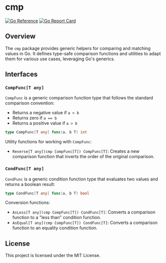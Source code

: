 # cmp

[![Go Reference][godoc_badge]][godoc_link]
[![Go Report Card][goreportcard_badge]][goreportcard_link]

[godoc_badge]: https://pkg.go.dev/badge/darvaza.org/x/cmp.svg
[godoc_link]: https://pkg.go.dev/darvaza.org/x/cmp
[goreportcard_badge]: https://goreportcard.com/badge/darvaza.org/x/cmp
[goreportcard_link]: https://goreportcard.com/report/darvaza.org/x/cmp

## Overview

The `cmp` package provides generic helpers for comparing and matching values in Go. It defines type-safe comparison functions and utilities to adapt them for various use cases, leveraging Go's generics.

## Interfaces

### `CompFunc[T any]`

`CompFunc` is a generic comparison function type that follows the standard comparison convention:
- Returns a negative value if `a < b`
- Returns zero if `a == b`
- Returns a positive value if `a > b`

```go
type CompFunc[T any] func(a, b T) int
```

Utility functions for working with `CompFunc`:

- `Reverse[T any](cmp CompFunc[T]) CompFunc[T]`: Creates a new comparison function that inverts the order of the original comparison.

### `CondFunc[T any]`

`CondFunc` is a generic condition function type that evaluates two values and returns a boolean result:

```go
type CondFunc[T any] func(a, b T) bool
```

Conversion functions:

- `AsLess[T any](cmp CompFunc[T]) CondFunc[T]`: Converts a comparison function to a "less than" condition function.
- `AsEqual[T any](cmp CompFunc[T]) CondFunc[T]`: Converts a comparison function to an equality condition function.

## License

This project is licensed under the MIT License.

